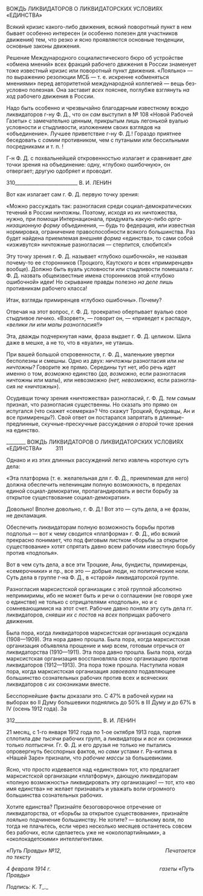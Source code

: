 ВОЖДЬ ЛИКВИДАТОРОВ О ЛИКВИДАТОРСКИХ УСЛОВИЯХ «ЕДИНСТВА»

Всякий кризис какого-либо движения, всякий поворотный пункт в нем бывает осо­бенно интересен (и особенно полезен для участников движения) тем, что резко и ясно проявляются основные тенденции, основные законы движения.

Решение Международного социалистического бюро об устройстве «обмена мнений» всех фракций рабочего движения в России знаменует тоже известный кризис или пово­ротный пункт движения. «Лояльно» — по выражению резолюции МСБ — т. е. искрен­не «обменяться мнениями» перед авторитетной международной коллегией — вещь без­условно полезная. Она заставит _всех_ пояснее, поглубже взглянуть _на ход_ рабочего дви­жения в России.

Надо быть особенно и чрезвычайно благодарным известному вождю ликвидаторов г-ну Ф. Д., что он _сам_ выступил в № 108 «Новой Рабочей Газеты» с замечательно цен­ным, прикрытым лишь легонькой вуалью условности и стыдливости, изложением сво­их взглядов на «объединение». Лучшее приветствие г-ну Ф. Д.! Гораздо приятнее бесе­довать с _самим_ противником, чем с путаными или бессильными посредниками и т. п. !

Г-н Ф. Д. с похвальнейшей откровенностью излагает и сравнивает _две_ точки зрения на объединение: одну, «глубоко ошибочную», он отвергает; другую одобряет и прово­дит.

  

310__________________________ В. И. ЛЕНИН

Вот как излагает сам г. Ф. Д. первую точку зрения:

«Можно рассуждать так: разногласия среди социал-демократических течений в России ничтожны. Поэтому, исходя из их ничтожества, нужно, при помощи Интернационала, придумать какую-либо _орга­низационную форму_ объединения, — будь то федерация, или известная нормировка, ограничение право­способности всякого большинства. Раз будет найдена приемлемая _внешняя форма_ «единства», то сами собой «изживутся» ничтожные разногласия — стерпится, слюбится!»

Эту точку зрения г. Ф. Д. называет «глубоко ошибочной», не называя почему-то ее сторонников (Троцкого, Каутского и всех «примиренцев» вообще). Должно быть вуаль условности или стыдливости помешала г. Ф. Д. назвать общеизвестные имена сторон­ников этой «глубоко ошибочной» идеи! Но скрывание правды полезно _на деле_ лишь противникам рабочего класса!

Итак, взгляды примиренцев «глубоко ошибочны». Почему?

Отвечая на этот вопрос, г. Ф. Д. троекратно обертывает вуалью свое стыдливое ли­чико. «Взорвет», — говорит он, — «приведет к распаду», _«велики ли или малы разногласия!!»_

Эта, дважды подчеркнутая нами, фраза выдает г. Ф. Д. целиком. Шила даже в мешке, а не то, что в «вуали», не утаишь.

При вашей большой откровенности, г. Ф. Д., маленькие увертки бесполезны и смеш­ны. Одно из двух: _ничтожны_ разногласия или _не ничтожны?_ Говорите же прямо. Се­редины тут нет, ибо речь идет именно о том, _возможно_ единство _(да, возможно,_ если разногласия ничтожны или малы), или невозможно _(нет, невозможно,_ если разногла­сия _не_ «ничтожны»).

Осудивши точку зрения «ничтожества» разногласий, г. Ф. Д. _тем самым_ признал, что разногласия существенны. Но сказать это прямо он испугался (что скажет «семер­ка»? Что скажут Троцкий, бундовцы, Ан и все примиренцы?). Свой ответ он постарался запрятать в длинные-предлинные, скучные-прескучные рассуждения _о второй_ точке зрения на единство.

  

________ ВОЖДЬ ЛИКВИДАТОРОВ О ЛИКВИДАТОРСКИХ УСЛОВИЯХ «ЕДИНСТВА»         311

Однако и из этих длинных рассуждений легко извлечь короткую суть дела:

«Эта платформа (т. е. желательная для г. Ф. Д., приемлемая для него) должна обеспечить неленинцам полную возможность, в пределах единой социал-демократии, пропагандировать и вести борьбу за откры­тое существование социал-демократии».

Довольно! Вполне довольно, г. Ф. Д.! Вот это — суть дела, а не фразы, не деклама­ция.

Обеспечить ликвидаторам полную возможность борьбы против подполья — вот к чему сводится «платформа» г. Ф. Д., ибо всякий прекрасно понимает, что под фиговым листком «борьбы за открытое существование» хотят спрятать давно всем рабочим из­вестную борьбу против «подполья».

Вот в чем суть дела, а все эти Троцкие, Аны, бундисты, примиренцы, «семерочники» и пр., все это — добрые люди, но политические ноли. Суть дела в группе г-на Ф. Д., в «старой» ликвидаторской группе.

Разногласия марксистской организации с этой группой абсолютно непримиримы, ибо не может быть и речи о соглашении (не говоря уже о единстве) не только с отрица­телями «подполья», но и с сомневающимися на этот счет. Рабочие давно поняли эту суть дела гг. ликвидаторов, _снявши их с постов_ на _всех_ поприщах рабочего движения.

Была пора, когда ликвидаторов марксистская организация осуждала (1908—1909). Эта нора давно прошла. Была пора, когда марксистская организация объявляла проще­ние и мир всем, готовым отречься от ликвидаторства (1910—1911). Эта пора давно прошла. Была пора, когда марксистская организация восстановляла свою организацию _против_ ликвидаторов (1912—1913). Эта пора тоже прошла. Наступила новая пора, ко­гда марксистская организация _завоевала_ подавляющее большинство сознательных ра­бочих против всех и всяческих ликвидаторов с _их_ союзниками вместе.

Бесспорнейшие факты доказали это. С 47% в рабочей курии на выборах во II Думу большевики поднялись до 50% в III Думу и до 67% в IV (осень 1912 года). За

  

312____________________________________ В. И. ЛЕНИН

21 месяц, с 1-го января 1912 года по 1-ое октября 1913 года, партия сплотила _две тыся­чи_ рабочих групп, а ликвидаторы и _все_ их союзники только _полтысячи._ Гг. Ф. Д. и его друзья не только не пытались опровергнуть бесспорных фактов, но _сами_ устами г. Ра-китина в «Нашей Заре» признали, что _рабочие массы_ за большевиками.

Ясно, что просто издевается над «единством» тот, кто предлагает марксистской ор­ганизации «платформу», дающую ликвидаторам «полную возможность» ликвидировать эту организацию! — тот, кто «во имя единства» не желает признавать и уважать воли огромного большинства сознательных рабочих.

Хотите единства? Признайте безоговорочное отречение от ликвидаторства, от «борьбы за открытое существование», признайте лояльно подчинение большинству. Не хотите? — вольному воля, по тогда не плачьтесь, если через несколько месяцев остане­тесь совсем без рабочих, если сделаетесь уже не «околопартийными», а «околокадет­скими» интеллигентами.

_«Путь Правды» №12,                                                                      Печатается по тексту_

_4 февраля 1914 г.                                                                         газеты «Путь Правды»_

_Подпись: К._ _Τ__._